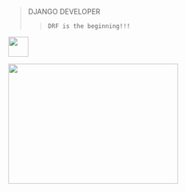 
>DJANGO DEVELOPER
>>```DRF is the beginning!!!```
<p><a href="https://www.linkedin.com/in/ritika-singh-416544191/"><img src="https://www.flaticon.com/svg/static/icons/svg/174/174857.svg" width="40" height="40"></a></p>
<img src="https://www.educative.io/cdn-cgi/image/f=auto,fit=contain,w=600/api/page/4851104629129216/image/download/6004017934106624.gif" width="340" height="240" />
